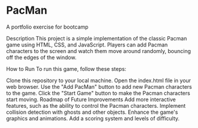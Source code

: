 # PacMan
A portfolio exercise for bootcamp

Description
This project is a simple implementation of the classic Pacman game using HTML, CSS, and JavaScript. Players can add Pacman characters to the screen and watch them move around randomly, bouncing off the edges of the window.

How to Run
To run this game, follow these steps:

Clone this repository to your local machine.
Open the index.html file in your web browser.
Use the "Add PacMan" button to add new Pacman characters to the game.
Click the "Start Game" button to make the Pacman characters start moving.
Roadmap of Future Improvements
Add more interactive features, such as the ability to control the Pacman characters.
Implement collision detection with ghosts and other objects.
Enhance the game's graphics and animations.
Add a scoring system and levels of difficulty.
